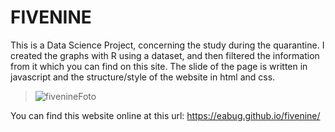 # FIVENINE
This is a Data Science Project, concerning the study during the quarantine. 
I created the graphs with R using a dataset, and then filtered the information from it which you can find on this site.
The slide of the page is written in javascript and the structure/style of the website in html and css.
> ![fivenineFoto](https://user-images.githubusercontent.com/68613907/229176215-23b4deb4-b55c-441b-8b2e-081b625be0d8.png)

You can find this website online at this url: https://eabug.github.io/fivenine/
